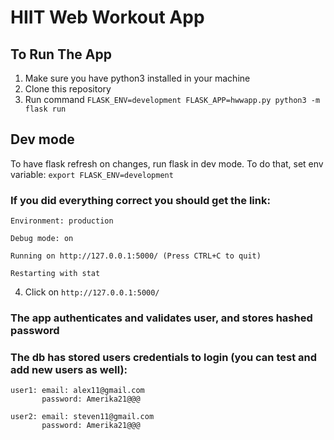 # HIIT Web Workout App

## To Run The App

1. Make sure you have python3 installed in your machine
2. Clone this repository 
3. Run command `FLASK_ENV=development FLASK_APP=hwwapp.py python3 -m flask run`


## Dev mode
To have flask refresh on changes, run flask in dev mode. To do that, set env variable:
`export FLASK_ENV=development`

### If you did everything correct you should get the link:

`Environment: production`
   
  `Debug mode: on`
  
  `Running on http://127.0.0.1:5000/ (Press CTRL+C to quit)`
  
  `Restarting with stat`
  
 4. Click on `http://127.0.0.1:5000/` 
 
 ### The app authenticates and validates user, and stores hashed password
 ### The db has stored users credentials to login (you can test and add new users as well):
 ```
 user1: email: alex11@gmail.com
        password: Amerika21@@@
 
 user2: email: steven11@gmail.com
        password: Amerika21@@@
 ```
